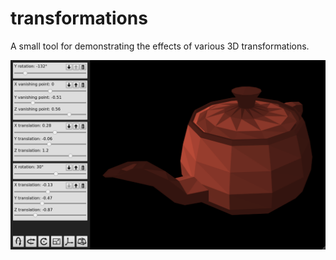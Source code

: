 # transformations
A small tool for demonstrating the effects of various 3D transformations.

![Screenshot](transformations-screenshot.png)
